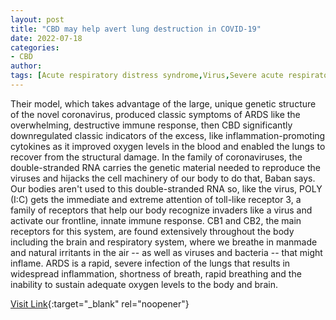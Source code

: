 ```yaml
---
layout: post
title: "CBD may help avert lung destruction in COVID-19"
date: 2022-07-18
categories:
- CBD
author: 
tags: [Acute respiratory distress syndrome,Virus,Severe acute respiratory syndrome coronavirus 2,Cannabidiol,Inflammation,Cannabinoid,Interleukin 6,Immune system,Cytokine,Interleukin,Cell (biology),Health,Diseases and disorders,Immunology,Medicine,Clinical medicine,Medical specialties]
---
```



Their model, which takes advantage of the large, unique genetic structure of the novel coronavirus, produced classic symptoms of ARDS like the overwhelming, destructive immune response, then CBD significantly downregulated classic indicators of the excess, like inflammation-promoting cytokines as it improved oxygen levels in the blood and enabled the lungs to recover from the structural damage. In the family of coronaviruses, the double-stranded RNA carries the genetic material needed to reproduce the viruses and hijacks the cell machinery of our body to do that, Baban says. Our bodies aren't used to this double-stranded RNA so, like the virus, POLY (I:C) gets the immediate and extreme attention of toll-like receptor 3, a family of receptors that help our body recognize invaders like a virus and activate our frontline, innate immune response. CB1 and CB2, the main receptors for this system, are found extensively throughout the body including the brain and respiratory system, where we breathe in manmade and natural irritants in the air -- as well as viruses and bacteria -- that might inflame. ARDS is a rapid, severe infection of the lungs that results in widespread inflammation, shortness of breath, rapid breathing and the inability to sustain adequate oxygen levels to the body and brain.

[Visit Link](https://www.eurekalert.org/news-releases/881043){:target="_blank" rel="noopener"}


